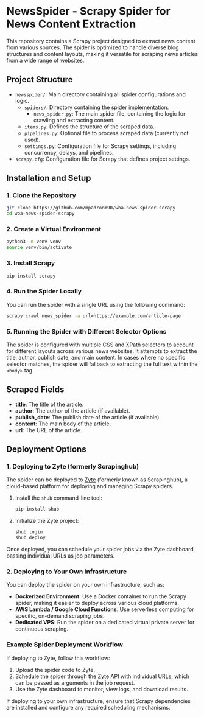 # NewsSpider - Scrapy Spider for News Content Extraction

This repository contains a Scrapy project designed to extract news content from various sources. The spider is optimized to handle diverse blog structures and content layouts, making it versatile for scraping news articles from a wide range of websites.

## Project Structure

- `newsspider/`: Main directory containing all spider configurations and logic.
  - `spiders/`: Directory containing the spider implementation.
    - `news_spider.py`: The main spider file, containing the logic for crawling and extracting content.
  - `items.py`: Defines the structure of the scraped data.
  - `pipelines.py`: Optional file to process scraped data (currently not used).
  - `settings.py`: Configuration file for Scrapy settings, including concurrency, delays, and pipelines.
- `scrapy.cfg`: Configuration file for Scrapy that defines project settings.

## Installation and Setup

### 1. Clone the Repository

```bash
git clone https://github.com/mpadronm90/wba-news-spider-scrapy
cd wba-news-spider-scrapy
```

### 2. Create a Virtual Environment

```bash
python3 -m venv venv
source venv/bin/activate
```

### 3. Install Scrapy

```bash
pip install scrapy
```

### 4. Run the Spider Locally

You can run the spider with a single URL using the following command:

```bash
scrapy crawl news_spider -a url=https://example.com/article-page
```

### 5. Running the Spider with Different Selector Options

The spider is configured with multiple CSS and XPath selectors to account for different layouts across various news websites. It attempts to extract the title, author, publish date, and main content. In cases where no specific selector matches, the spider will fallback to extracting the full text within the `<body>` tag.

## Scraped Fields

- **title**: The title of the article.
- **author**: The author of the article (if available).
- **publish_date**: The publish date of the article (if available).
- **content**: The main body of the article.
- **url**: The URL of the article.

## Deployment Options

### 1. Deploying to Zyte (formerly Scrapinghub)

The spider can be deployed to [Zyte](https://www.zyte.com/) (formerly known as Scrapinghub), a cloud-based platform for deploying and managing Scrapy spiders.

1. Install the `shub` command-line tool:

   ```bash
   pip install shub
   ```

2. Initialize the Zyte project:

   ```bash
   shub login
   shub deploy
   ```

Once deployed, you can schedule your spider jobs via the Zyte dashboard, passing individual URLs as job parameters.

### 2. Deploying to Your Own Infrastructure

You can deploy the spider on your own infrastructure, such as:

- **Dockerized Environment**: Use a Docker container to run the Scrapy spider, making it easier to deploy across various cloud platforms.
- **AWS Lambda / Google Cloud Functions**: Use serverless computing for specific, on-demand scraping jobs.
- **Dedicated VPS**: Run the spider on a dedicated virtual private server for continuous scraping.

### Example Spider Deployment Workflow

If deploying to Zyte, follow this workflow:

1. Upload the spider code to Zyte.
2. Schedule the spider through the Zyte API with individual URLs, which can be passed as arguments in the job request.
3. Use the Zyte dashboard to monitor, view logs, and download results.

If deploying to your own infrastructure, ensure that Scrapy dependencies are installed and configure any required scheduling mechanisms.
